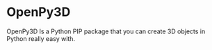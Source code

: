 # OpenPy3D
OpenPy3D Is a Python PIP package that you can create 3D objects in Python really easy with.
